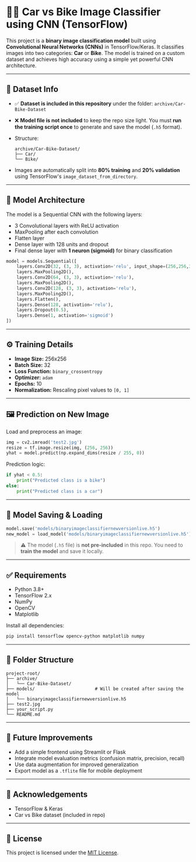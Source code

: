 # 🚗🛵 Car vs Bike Image Classifier using CNN (TensorFlow)

This project is a **binary image classification model** built using **Convolutional Neural Networks (CNNs)** in TensorFlow/Keras. It classifies images into two categories: **Car** or **Bike**. The model is trained on a custom dataset and achieves high accuracy using a simple yet powerful CNN architecture.

---

## 📂 Dataset Info

* ✅ **Dataset is included in this repository** under the folder: `archive/Car-Bike-Dataset`

* ❌ **Model file is not included** to keep the repo size light. You must **run the training script once** to generate and save the model (`.h5` format).

* Structure:

  ```
  archive/Car-Bike-Dataset/
  ├── Car/
  └── Bike/
  ```

* Images are automatically split into **80% training** and **20% validation** using TensorFlow's `image_dataset_from_directory`.

---

## 🧠 Model Architecture

The model is a Sequential CNN with the following layers:

* 3 Convolutional layers with ReLU activation
* MaxPooling after each convolution
* Flatten layer
* Dense layer with 128 units and dropout
* Final dense layer with **1 neuron (sigmoid)** for binary classification

```python
model = models.Sequential([
    layers.Conv2D(32, (3, 3), activation='relu', input_shape=(256,256,3)),
    layers.MaxPooling2D(),
    layers.Conv2D(64, (3, 3), activation='relu'),
    layers.MaxPooling2D(),
    layers.Conv2D(128, (3, 3), activation='relu'),
    layers.MaxPooling2D(),
    layers.Flatten(),
    layers.Dense(128, activation='relu'),
    layers.Dropout(0.5),
    layers.Dense(1, activation='sigmoid')
])
```

---

## ⚙️ Training Details

* **Image Size:** 256x256
* **Batch Size:** 32
* **Loss Function:** `binary_crossentropy`
* **Optimizer:** `adam`
* **Epochs:** 10
* **Normalization:** Rescaling pixel values to `[0, 1]`

---

## 🖼️ Prediction on New Image

Load and preprocess an image:

```python
img = cv2.imread('test2.jpg')
resize = tf.image.resize(img, (256, 256))
yhat = model.predict(np.expand_dims(resize / 255, 0))
```

Prediction logic:

```python
if yhat < 0.5:
    print("Predicted class is a bike")
else:
    print("Predicted class is a car")
```

---

## 💾 Model Saving & Loading

```python
model.save('models/binaryimageclassifiernewversionlive.h5')
new_model = load_model('models/binaryimageclassifiernewversionlive.h5')
```

> ⚠️ The model (`.h5` file) is **not pre-included** in this repo. You need to **train the model** and save it locally.

---

## ✅ Requirements

* Python 3.8+
* TensorFlow 2.x
* NumPy
* OpenCV
* Matplotlib

Install all dependencies:

```bash
pip install tensorflow opencv-python matplotlib numpy
```

---

## 📁 Folder Structure

```
project-root/
├── archive/
│   └── Car-Bike-Dataset/
├── models/                       # Will be created after saving the model
│   └── binaryimageclassifiernewversionlive.h5
├── test2.jpg
├── your_script.py
└── README.md
```

---

## 🚀 Future Improvements

* Add a simple frontend using Streamlit or Flask
* Integrate model evaluation metrics (confusion matrix, precision, recall)
* Use data augmentation for improved generalization
* Export model as a `.tflite` file for mobile deployment

---

## 🙌 Acknowledgements

* TensorFlow & Keras
* Car vs Bike dataset (included in repo)

---

## 📌 License

This project is licensed under the [MIT License](LICENSE).
